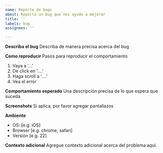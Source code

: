 ```yaml
---
name: Reporte de bugs
about: Reporta un bug que nos ayude a mejorar
title: ''
labels: bug
assignees: ''

---
```


**Describa el bug**
Describa de manera precisa acerca del bug

**Como reproducir**
Pasos para reproducir el comportamiento
1. Vaya a '...'
2. De click en '....'
3. Haga scroll a '....'
4. Vea el error

**Comportamiento esperado**
Una descripción precisa de lo que espera que suceda

**Screenshots**
Si aplica, por favor agregar pantallazos

**Ambiente**
 - OS: [e.g. iOS]
 - Browser [e.g. chrome, safari]
 - Version [e.g. 22]

**Contexto adicional**
Agregue contexto adicional acerca del problema aqui.
